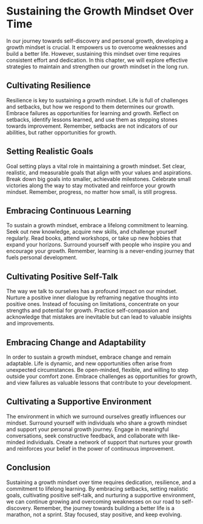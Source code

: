 Sustaining the Growth Mindset Over Time
==================================================

In our journey towards self-discovery and personal growth, developing a growth mindset is crucial. It empowers us to overcome weaknesses and build a better life. However, sustaining this mindset over time requires consistent effort and dedication. In this chapter, we will explore effective strategies to maintain and strengthen our growth mindset in the long run.

Cultivating Resilience
----------------------

Resilience is key to sustaining a growth mindset. Life is full of challenges and setbacks, but how we respond to them determines our growth. Embrace failures as opportunities for learning and growth. Reflect on setbacks, identify lessons learned, and use them as stepping stones towards improvement. Remember, setbacks are not indicators of our abilities, but rather opportunities for growth.

Setting Realistic Goals
-----------------------

Goal setting plays a vital role in maintaining a growth mindset. Set clear, realistic, and measurable goals that align with your values and aspirations. Break down big goals into smaller, achievable milestones. Celebrate small victories along the way to stay motivated and reinforce your growth mindset. Remember, progress, no matter how small, is still progress.

Embracing Continuous Learning
-----------------------------

To sustain a growth mindset, embrace a lifelong commitment to learning. Seek out new knowledge, acquire new skills, and challenge yourself regularly. Read books, attend workshops, or take up new hobbies that expand your horizons. Surround yourself with people who inspire you and encourage your growth. Remember, learning is a never-ending journey that fuels personal development.

Cultivating Positive Self-Talk
------------------------------

The way we talk to ourselves has a profound impact on our mindset. Nurture a positive inner dialogue by reframing negative thoughts into positive ones. Instead of focusing on limitations, concentrate on your strengths and potential for growth. Practice self-compassion and acknowledge that mistakes are inevitable but can lead to valuable insights and improvements.

Embracing Change and Adaptability
---------------------------------

In order to sustain a growth mindset, embrace change and remain adaptable. Life is dynamic, and new opportunities often arise from unexpected circumstances. Be open-minded, flexible, and willing to step outside your comfort zone. Embrace challenges as opportunities for growth, and view failures as valuable lessons that contribute to your development.

Cultivating a Supportive Environment
------------------------------------

The environment in which we surround ourselves greatly influences our mindset. Surround yourself with individuals who share a growth mindset and support your personal growth journey. Engage in meaningful conversations, seek constructive feedback, and collaborate with like-minded individuals. Create a network of support that nurtures your growth and reinforces your belief in the power of continuous improvement.

Conclusion
----------

Sustaining a growth mindset over time requires dedication, resilience, and a commitment to lifelong learning. By embracing setbacks, setting realistic goals, cultivating positive self-talk, and nurturing a supportive environment, we can continue growing and overcoming weaknesses on our road to self-discovery. Remember, the journey towards building a better life is a marathon, not a sprint. Stay focused, stay positive, and keep evolving.
